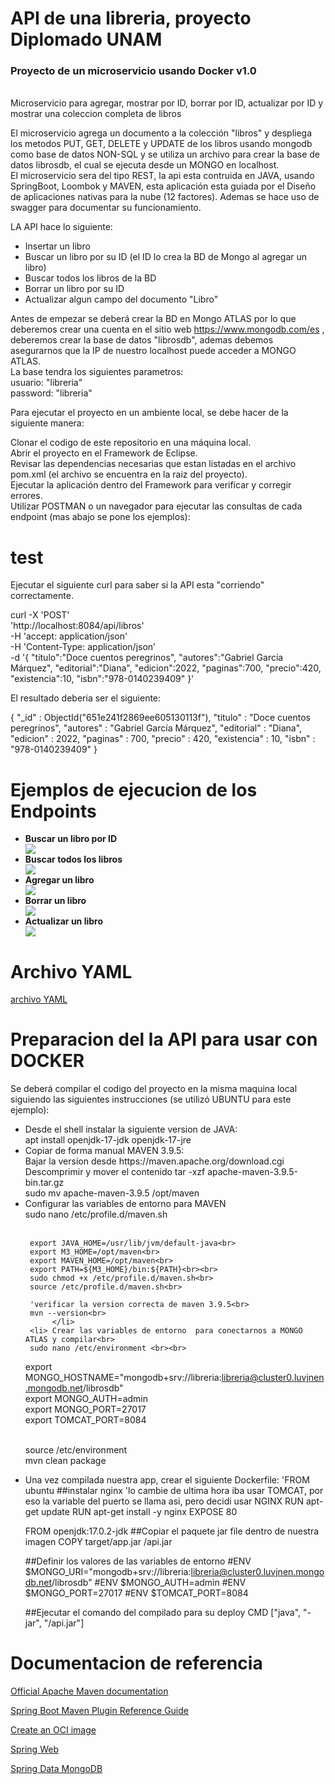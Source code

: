 # API de una libreria, proyecto Diplomado UNAM<br>
<h3>Proyecto de un microservicio usando Docker v1.0</h3><br>
Microservicio para agregar, mostrar por ID, borrar por ID, actualizar por ID  y mostrar una coleccion completa de libros

El microservicio agrega un documento a la colección "libros" y despliega los metodos PUT, GET, DELETE y UPDATE de los libros usando mongodb como base de datos NON-SQL y se utiliza un archivo para crear la base de datos librosdb, el cual se ejecuta desde un MONGO en localhost.<br>
El microservicio sera del tipo REST, la api esta contruida en JAVA, usando SpringBoot, Loombok y MAVEN, esta aplicación esta guiada por el Diseño de aplicaciones nativas para la
nube (12 factores). Ademas se hace uso de swagger para documentar su funcionamiento.

LA API hace lo siguiente:

- Insertar un libro
- Buscar un libro por su ID (el ID lo crea la BD de Mongo al agregar un libro)
- Buscar todos los libros de la BD
- Borrar un libro por su ID
- Actualizar algun campo del documento "Libro"

Antes de empezar se deberá  crear la BD en Mongo ATLAS por lo que deberemos crear una cuenta en el sitio web https://www.mongodb.com/es , deberemos crear
la base de datos "librosdb", ademas debemos asegurarnos que la IP de nuestro localhost puede acceder a MONGO ATLAS.<br>La base tendra los siguientes parametros:<br>
usuario: "libreria"<br>
password: "libreria"<br>

Para ejecutar el proyecto en un ambiente local, se debe hacer de la siguiente manera:

Clonar el codigo de este repositorio en una máquina local.<br>
Abrir el proyecto en el Framework de Eclipse.<br>
Revisar las dependencias necesarias que estan listadas en el archivo pom.xml (el archivo se encuentra en la raiz del proyecto).<br>
Ejecutar la aplicación dentro del Framework para verificar y corregir errores.<br>
Utilizar POSTMAN o un navegador para ejecutar las consultas de cada endpoint (mas abajo se pone los ejemplos):<br>
     

# test
Ejecutar el siguiente curl para saber si la API esta "corriendo" correctamente.

curl -X 'POST' \
  'http://localhost:8084/api/libros' \
  -H 'accept: application/json' \
  -H 'Content-Type: application/json' \
  -d '{
    "titulo":"Doce cuentos peregrinos",
    "autores":"Gabriel García Márquez",
    "editorial":"Diana",
    "edicion":2022,
    "paginas":700,
    "precio":420,
    "existencia":10,
    "isbn":"978-0140239409"
}' 

 El resultado deberia ser el siguiente:
 
 { "_id" : ObjectId("651e241f2869ee605130113f"), "titulo" : "Doce cuentos peregrinos", "autores" : "Gabriel García Márquez", "editorial" : "Diana", "edicion" : 2022, "paginas" : 700, "precio" : 420, "existencia" : 10, "isbn" : "978-0140239409" }

# Ejemplos de ejecucion de los Endpoints
<ul>
     <li><strong>Buscar un libro por ID</strong></li>
<img src="https://github.com/OmarSanchezJ/modulo2/assets/82127842/f9439d76-bae0-42c2-8a38-eea15dd35303">
     <li><strong>Buscar todos los libros</strong></li>
     <img src="https://github.com/OmarSanchezJ/modulo2/assets/82127842/7415b56e-473d-4038-89b3-bc74480bd991">
     <li><strong>Agregar un libro</strong></li>
<img src="https://github.com/OmarSanchezJ/modulo2/assets/82127842/709ff815-cfd7-43dc-ae63-1072a6e0d93d">
     <li><strong>Borrar un libro</strong></li>
<img src="https://github.com/OmarSanchezJ/modulo2/assets/82127842/45e02aaa-6638-4d44-94aa-2083e166108f">
     <li><strong>Actualizar un libro</strong></li>
     <img src="https://github.com/OmarSanchezJ/modulo2/assets/82127842/b9326cbb-94f1-4e1f-b630-8bfbb86ec444">
</ul>

# Archivo YAML

<a href="api-docs.yaml">archivo YAML</a>

# Preparacion del la API para usar con DOCKER
Se deberá compilar el codigo del proyecto en la misma maquina local siguiendo las siguientes instrucciones (se utilizó UBUNTU para este ejemplo):
<ul>
     <li>Desde el shell instalar la siguiente version de JAVA:<br>
          apt install openjdk-17-jdk openjdk-17-jre</li>
     <li>Copiar de forma manual MAVEN 3.9.5:<br>
       Bajar la version desde  https://maven.apache.org/download.cgi<br>
       Descomprimir y mover el contenido 
          tar -xzf apache-maven-3.9.5-bin.tar.gz   <br>
          sudo mv apache-maven-3.9.5 /opt/maven
     </li>
     <li>Configurar las variables de entorno para MAVEN<br>
     sudo nano /etc/profile.d/maven.sh<br><br>

     export JAVA_HOME=/usr/lib/jvm/default-java<br>
     export M3_HOME=/opt/maven<br>
     export MAVEN_HOME=/opt/maven<br>
     export PATH=${M3_HOME}/bin:${PATH}<br><br>
     sudo chmod +x /etc/profile.d/maven.sh<br>
     source /etc/profile.d/maven.sh<br>
     
     'verificar la version correcta de maven 3.9.5<br>
     mvn --version<br>
          </li>
     <li> Crear las variables de entorno  para conectarnos a MONGO ATLAS y compilar<br>
     sudo nano /etc/environment <br><br>

export MONGO_HOSTNAME="mongodb+srv://libreria:libreria@cluster0.luvjnen.mongodb.net/librosdb"<br>
export MONGO_AUTH=admin<br>
export MONGO_PORT=27017<br>
export TOMCAT_PORT=8084<br><br>

source /etc/environment<br>
mvn clean package
</li>
     <li>Una vez compilada nuestra app, crear el siguiente Dockerfile:
'FROM ubuntu
##instalar nginx 'lo cambie de ultima hora iba usar TOMCAT, por eso la variable del puerto se llama asi, pero decidi usar NGINX
RUN apt-get update
RUN apt-get install -y nginx
EXPOSE 80

FROM openjdk:17.0.2-jdk
##Copiar el paquete jar file dentro de nuestra imagen
COPY target/app.jar /api.jar


##Definir los valores de las variables de entorno
#ENV $MONGO_URI="mongodb+srv://libreria:libreria@cluster0.luvjnen.mongodb.net/librosdb"
#ENV $MONGO_AUTH=admin
#ENV $MONGO_PORT=27017
#ENV $TOMCAT_PORT=8084

##Ejecutar el comando del compilado para su deploy
CMD ["java", "-jar", "/api.jar"]
     </li>
</ul>

# Documentacion de referencia
<a href="https://maven.apache.org/guides/index.html">Official Apache Maven documentation</a>

<a href="https://docs.spring.io/spring-boot/docs/2.7.15/maven-plugin/reference/htmlsingle/">Spring Boot Maven Plugin Reference Guide</a>

<a href="https://docs.spring.io/spring-boot/docs/2.7.15/maven-plugin/reference/htmlsingle/#build-image">Create an OCI image</a>

<a href="https://docs.spring.io/spring-boot/docs/2.7.15/reference/htmlsingle/index.html#web">Spring Web</a>

<a href="https://www.mongodb.com/compatibility/spring-boot">Spring Data MongoDB</a>
